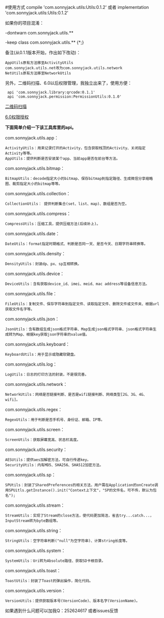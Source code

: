#使用方式
    compile 'com.sonnyjack.utils:Utils:0.1.2'  或者
    implementation 'com.sonnyjack.utils:Utils:0.1.2'

如果你的项目混淆：

-dontwarn com.sonnyjack.utils.**

-keep class com.sonnyjack.utils.** {*;}

备注(从0.1.1版本开始，作出如下改动)：

    AppUtils原有方法移至ActivityUtils
    com.sonnyjack.utils.net改为com.sonnyjack.utils.network
    NetUtils原有方法移至NetworkUtils
另外，二维码扫描、6.0以后权限管理，我独立出来了，使用方便：

     api 'com.sonnyjack.library:qrcode:0.1.1'
     api 'com.sonnyjack.permission:PermissionUtils:0.1.0'
[二维码扫描](https://github.com/linqssonny/QrCode)

[6.0权限授权](https://github.com/linqssonny/PermissionUtils)

**下面简单介绍一下该工具库里的api。**

com.sonnyjack.utils.app：

	ActivityUtils：用来记录打开的Activity，包含获取栈顶的Activity、关闭指定Activity等等。
	AppUtils：提供判断是否安装某个app、当前app是否在前台等方法。
com.sonnyjack.utils.bitmap：

	BitmapUtils：decode指定大小的bitmap、保存bitmap到指定路径、生成微信分享缩略图、裁剪指定大小的bitmap等等。
com.sonnyjack.utils.collection：

	CollectionUtils： 提供判断集合(set、list、map)、数组是否为空。
com.sonnyjack.utils.compress：

    CompressUtils：压缩工具，提供压缩方法(后续补上)。
com.sonnyjack.utils.date：

	DateUtils：format指定时期格式、判断是否同一天、是否今天、日期字符串转换等。
com.sonnyjack.utils.density：

	DensityUtils：封装dp、px、sp互相转换。
com.sonnyjack.utils.device：

    DeviceUtils：含有获取device_id、imei、meid、mac address等设备信息方法。
com.sonnyjack.utils.file：

	FileUtils：复制文件、保存字符串到指定文件、读取指定文件、删除文件或文件夹、根据url获取文件名字等。
com.sonnyjack.utils.json：

	JsonUtils：含有数组生成json格式字符串、Map生成json格式字符串、json格式字符串生成转为Map、根据key获取json字符串的value值。
com.sonnyjack.utils.keyboard：

    KeyboardUtils：用于显示或隐藏软键盘。
com.sonnyjack.utils.log：

	LogUtils：日志的打印方法的封装，不是很完善。
com.sonnyjack.utils.network：

	NetworkUtils：网络是否链接判断、是否是wifi链接判断、网络类型[2G、3G、4G、wifi]。
com.sonnyjack.utils.regex：

    RegexUtils：用于判断是否手机号、身份证、邮箱、IP等。
com.sonnyjack.utils.screen：

	ScreenUtils：获取屏幕宽高、状态栏高度。
com.sonnyjack.utils.security：

	AESUtils：提供aes加解密方法，可自行传递key。
	SecurityUtils：内有MD5、SHA256、SHA512加密方法。
com.sonnyjack.utils.sp：

	SPUtils：封装了SharedPreferences的相关方法，用户需在Application的onCreate调用SPUitls.getInstance().init("Context上下文"，"SP的文件名，可不传，默认为包名");
com.sonnyjack.utils.stream：

	StreamUtils：实现了Stream的close方法，使代码更加简洁，省去try...catch...，InputStream转为byte数组等。
com.sonnyjack.utils.string：

    StringUtils：空字符串判断("null"为空字符串)、计算string长度等。
com.sonnyjack.utils.system：

	SystemUtils：Uri转为Absolute路径、获取SD卡根目录。
com.sonnyjack.utils.toast：

	ToastUtils：封装了Toast的弹出操作，简化代码。
com.sonnyjack.utils.version：

	VersionUtils：提供获取版本号(VersionCode)、版本名字(VersionName)。

如果遇到什么问题可以加我Q：252624617  或者issues反馈